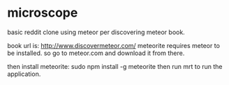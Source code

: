 microscope
==========
basic reddit clone using meteor per discovering meteor book.


book url is: http://www.discovermeteor.com/
meteorite requires meteor to be installed. so go to meteor.com and download it
from there.

then install meteorite:
sudo npm install -g meteorite
then run mrt to run the application.
